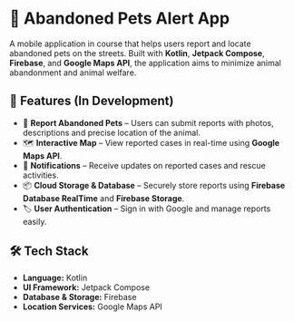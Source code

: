 # 🐾 Abandoned Pets Alert App

A mobile application in course that helps users report and locate abandoned pets on the streets. 
Built with **Kotlin**, **Jetpack Compose**, **Firebase**, and **Google Maps API**, the application aims to minimize animal abandonment and animal welfare.

## 🚀 Features (In Development)
- 📍 **Report Abandoned Pets** – Users can submit reports with photos, descriptions and precise location of the animal.  
- 🗺 **Interactive Map** – View reported cases in real-time using **Google Maps API**.  
- 🔔 **Notifications** – Receive updates on reported cases and rescue activities.  
- 📦 **Cloud Storage & Database** – Securely store reports using **Firebase Database RealTime** and **Firebase Storage**.  
- 🏷 **User Authentication** – Sign in with Google and manage reports easily.  

## 🛠 Tech Stack
- **Language:** Kotlin  
- **UI Framework:** Jetpack Compose  
- **Database & Storage:** Firebase   
- **Location Services:** Google Maps API  
